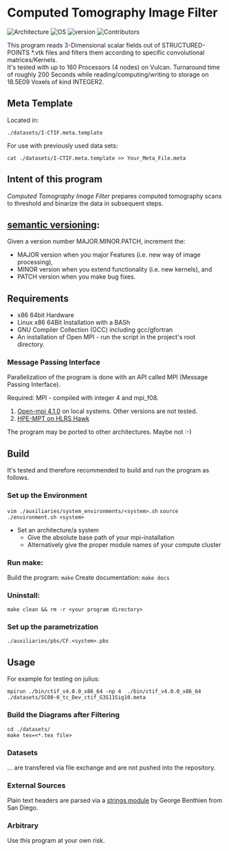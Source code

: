 # Computed Tomography Image Filter

![Architecture](https://img.shields.io/badge/Architecture-x86-green)
![OS](https://img.shields.io/badge/Linux-64Bit-green)
![version](https://img.shields.io/badge/version-4.0.1-green)
![Contributors](https://img.shields.io/badge/HLRS-NUM-blue)

This program reads 3-Dimensional scalar fields out of STRUCTURED-POINTS \*.vtk files and filters them according to specific convolutional matrices/Kernels.  
It's tested with up to 160 Processors (4 nodes) on Vulcan. Turnaround time of roughly 200 Seconds while reading/computing/writing to storage on 18.5E09 Voxels of kind INTEGER2.

## Meta Template
Located in: 
```
./datasets/I-CTIF.meta.template
```
For use with previously used data sets:
```
cat ./datasets/I-CTIF.meta.template >> Your_Meta_File.meta
```

## Intent of this program
*Computed Tomography Image Filter* prepares computed tomography scans to threshold and binarize the data in subsequent steps.
## [semantic versioning](https://semver.org):

Given a version number MAJOR.MINOR.PATCH, increment the:

* MAJOR version when you major Features (i.e. new way of image processing),
* MINOR version when you extend functionality (i.e. new kernels), and
* PATCH version when you make bug fixes.

## Requirements
* x86 64bit Hardware
* Linux x86 64Bit Installation with a BASh
* GNU Compiler Collection (GCC) including gcc/gfortran
* An installation of Open MPI - run the script in the project's root directory.
### Message Passing Interface 
Parallelization of the program is done with an API called MPI (Message Passing Interface).

Required: MPI - compiled with integer 4 and mpi_f08.

  1. [Open-mpi 4.1.0](https://www.open-mpi.org/software/ompi/v4.1/) on local systems. Other versions are not tested.
  2. [HPE-MPT on HLRS Hawk](https://kb.hlrs.de/platforms/index.php/MPI(Hawk))

The program may be ported to other architectures. Maybe not :-)

## Build
It's tested and therefore recommended to build and run the program as follows.
### Set up the Environment
```vim ./auxiliaries/system_environments/<system>.sh```
```source ./environment.sh <system>``` 

* Set an architecture/a system
  * Give the absolute base path of your mpi-installation
  * Alternatively give the proper module names of your compute cluster

### Run make:
Build the program:    ```make```
Create documentation: ```make docs```

### Uninstall:
```make clean && rm -r <your program directory>```

### Set up the parametrization
```./auxiliaries/pbs/CF.<system>.pbs```

## Usage
For example for testing on julius:
```
mpirun ./bin/ctif_v4.0.0_x86_64 -np 4  ./bin/ctif_v4.0.0_x86_64 ./datasets/SC00-0_tc_Dev_ctif_G3S11Sig10.meta
```
### Build the Diagrams after Filtering
```
cd ./datasets/
make tex=<*.tex file>
```

### Datasets
... are transfered via file exchange and are not pushed into the repository. 

### External Sources
Plain text headers are parsed via a [strings module](https://gbenthien.net/strings/index.html) by George Benthien from San Diego.
### Arbitrary
Use this program at your own risk.

